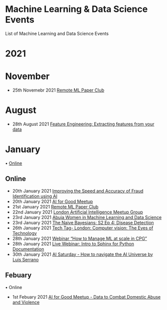 # Machine Learning & Data Science Events
List of Machine Learning and Data Science Events 

# 2021
# November
- 25th Novemebr 2021 [Remote ML Paper Club](https://www.meetup.com/ML-Paper-Club/events/krwlsryccpbhc/)

# August

- 28th August 2021 [Feature Engineering: Extracting features from your data](https://www.meetup.com/Abuja-Women-in-Machine-Learning-and-Data-Science/events/279710607/)
# January

• [Online](https://github.com/chiazor/Machine-learning-Data-science-event#Online)

## Online 
- 20th January 2021 [Improving the Speed and Accuracy of Fraud Identification using AI](https://www.meetup.com/AI-in-Fintech-Finance-London/events/275605395/)
- 20th January 2021 [AI for Good Meetup](https://www.meetup.com/meetup-group-pzvZdizC/events/275766374/)
- 21st January 2021 [Remote ML Paper Club](https://www.meetup.com/ML-Paper-Club/events/krwlsrycccbcc/)
- 22nd January 2021 [London Artificial Intelligence Meetup Group](https://www.meetup.com/meetup-group-glnnijbu/events/275516146/)
- 23rd January 2021 [Abuja Women in Machine Learning and Data Science](https://www.meetup.com/Abuja-Women-in-Machine-Learning-and-Data-Science/events/275631062)
- 23rd January 2021 [The Naive Bayesians: S2 Ep 4: Disease Detection](https://www.meetup.com/The-Naive-Bayesians/events/275361736/)
- 26th January 2021 [Tech Tag- London: Computer vision: The Eyes of Technology](https://www.meetup.com/Tech-Tag-London/events/275643268/) 
- 28th January 2021 [Webinar “How to Manage ML at scale in CPG”](https://www.meetup.com/London-AI-x-ODSC/events/275687067/)
- 28th January 2021 [Live Webinar: Intro to Sphinx for Python Documentation](https://www.meetup.com/data-umbrella/events/275518677/)
- 30th January 2021 [AI Saturday - How to navigate the AI Universe by Luis Serrano](https://t.co/pWYhVCba3R?amp=1)

## Febuary
• Online

- 1st Febuary 2021 [AI for Good Meetup - Data to Combat Domestic Abuse and Violence](https://www.meetup.com/meetup-group-pzvZdizC/events/275862628/)
